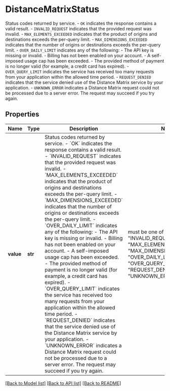 # DistanceMatrixStatus

Status codes returned by service. - `OK` indicates the response contains a valid result. - `INVALID_REQUEST` indicates that the provided request was invalid. - `MAX_ELEMENTS_EXCEEDED` indicates that the product of origins and destinations exceeds the per-query limit. - `MAX_DIMENSIONS_EXCEEDED` indicates that the number of origins or destinations exceeds the per-query limit. - `OVER_DAILY_LIMIT` indicates any of the following:   - The API key is missing or invalid.   - Billing has not been enabled on your account.   - A self-imposed usage cap has been exceeded.   - The provided method of payment is no longer valid (for example, a credit card has expired). - `OVER_QUERY_LIMIT` indicates the service has received too many requests from your application within the allowed time period. - `REQUEST_DENIED` indicates that the service denied use of the Distance Matrix service by your application. - `UNKNOWN_ERROR` indicates a Distance Matrix request could not be processed due to a server error. The request may succeed if you try again. 

## Properties
Name | Type | Description | Notes
------------ | ------------- | ------------- | -------------
**value** | **str** | Status codes returned by service. - &#x60;OK&#x60; indicates the response contains a valid result. - &#x60;INVALID_REQUEST&#x60; indicates that the provided request was invalid. - &#x60;MAX_ELEMENTS_EXCEEDED&#x60; indicates that the product of origins and destinations exceeds the per-query limit. - &#x60;MAX_DIMENSIONS_EXCEEDED&#x60; indicates that the number of origins or destinations exceeds the per-query limit. - &#x60;OVER_DAILY_LIMIT&#x60; indicates any of the following:   - The API key is missing or invalid.   - Billing has not been enabled on your account.   - A self-imposed usage cap has been exceeded.   - The provided method of payment is no longer valid (for example, a credit card has expired). - &#x60;OVER_QUERY_LIMIT&#x60; indicates the service has received too many requests from your application within the allowed time period. - &#x60;REQUEST_DENIED&#x60; indicates that the service denied use of the Distance Matrix service by your application. - &#x60;UNKNOWN_ERROR&#x60; indicates a Distance Matrix request could not be processed due to a server error. The request may succeed if you try again.  |  must be one of ["OK", "INVALID_REQUEST", "MAX_ELEMENTS_EXCEEDED", "MAX_DIMENSIONS_EXCEEDED", "OVER_DAILY_LIMIT", "OVER_QUERY_LIMIT", "REQUEST_DENIED", "UNKNOWN_ERROR", ]

[[Back to Model list]](../README.md#documentation-for-models) [[Back to API list]](../README.md#documentation-for-api-endpoints) [[Back to README]](../README.md)


